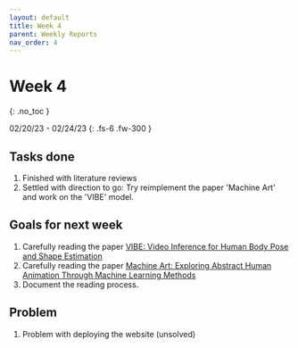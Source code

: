 ```yaml
---
layout: default
title: Week 4
parent: Weekly Reports
nav_order: 4
---
```


# Week 4
{: .no_toc }

02/20/23 - 02/24/23
{: .fs-6 .fw-300 }

## Tasks done
1. Finished with literature reviews
2. Settled with direction to go: Try reimplement the paper 'Machine Art' and work on the 'VIBE' model.

## Goals for next week
1. Carefully reading the paper [VIBE: Video Inference for Human Body Pose and Shape Estimation](https://arxiv.org/pdf/1912.05656.pdf)
2. Carefully reading the paper [Machine Art: Exploring Abstract Human Animation Through
   Machine Learning Methods](https://dl.acm.org/doi/pdf/10.1145/3537972.3537993)
3. Document the reading process.

## Problem
1. Problem with deploying the website (unsolved)
